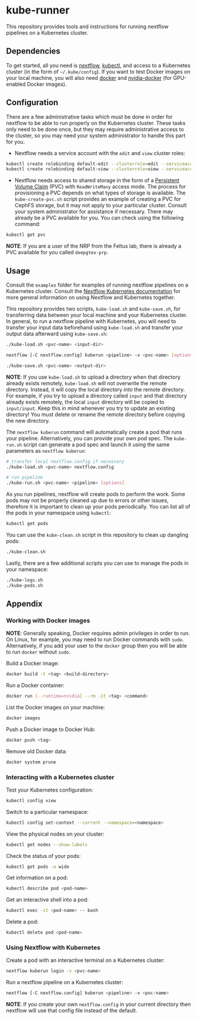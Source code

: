# kube-runner

This repository provides tools and instructions for running nextflow pipelines on a Kubernetes cluster.

## Dependencies

To get started, all you need is [nextflow](https://nextflow.io/), [kubectl](https://kubernetes.io/docs/tasks/tools/install-kubectl/), and access to a Kubernetes cluster (in the form of `~/.kube/config`). If you want to test Docker images on your local machine, you will also need [docker](https://docker.com/) and [nvidia-docker](https://github.com/NVIDIA/nvidia-docker) (for GPU-enabled Docker images).

## Configuration

There are a few administrative tasks which must be done in order for nextflow to be able to run properly on the Kubernetes cluster. These tasks only need to be done once, but they may require administrative access to the cluster, so you may need your system administrator to handle this part for you.

- Nextflow needs a service account with the `edit` and `view` cluster roles:
```bash
kubectl create rolebinding default-edit --clusterrole=edit --serviceaccount=<namespace>:default
kubectl create rolebinding default-view --clusterrole=view --serviceaccount=<namespace>:default
```

- Nextflow needs access to shared storage in the form of a [Persistent Volume Claim](https://kubernetes.io/docs/concepts/storage/persistent-volumes/) (PVC) with `ReadWriteMany` access mode. The process for provisioning a PVC depends on what types of storage is available. The `kube-create-pvc.sh` script provides an example of creating a PVC for CephFS storage, but it may not apply to your particular cluster. Consult your system administrator for assistance if necessary. There may already be a PVC available for you. You can check using the following command:
```bash
kubectl get pvc
```

__NOTE__: If you are a user of the NRP from the Feltus lab, there is already a PVC available for you called `deepgtex-prp`.

## Usage

Consult the `examples` folder for examples of running nextflow pipelines on a Kubernetes cluster. Consult the [Nextflow Kubernetes documentation](https://www.nextflow.io/docs/latest/kubernetes.html) for more general information on using Nextflow and Kubernetes together.

This repository provides two scripts, `kube-load.sh` and `kube-save.sh`, for transferring data between your local machine and your Kubernetes cluster. In general, to run a nextflow pipeline with Kubernetes, you will need to transfer your input data beforehand using `kube-load.sh` and transfer your output data afterward using `kube-save.sh`:

```bash
./kube-load.sh <pvc-name> <input-dir>

nextflow [-C nextflow.config] kuberun <pipeline> -v <pvc-name> [options]

./kube-save.sh <pvc-name> <output-dir>
```

__NOTE__: If you use `kube-load.sh` to upload a directory when that directory already exists remotely, `kube-load.sh` will not overwrite the remote directory. Instead, it will copy the local directory _into_ the remote directory. For example, if you try to upload a directory called `input` and that directory already exists remotely, the local `input` directory will be copied to `input/input`. Keep this in mind whenever you try to update an existing directory! You must delete or rename the remote directory before copying the new directory.

The `nextflow kuberun` command will automatically create a pod that runs your pipeline. Alternatively, you can provide your own pod spec. The `kube-run.sh` script can generate a pod spec and launch it using the same parameters as `nextflow kuberun`:
```bash
# transfer local nextflow.config if necessary
./kube-load.sh <pvc-name> nextflow.config

# run pipeline
./kube-run.sh <pvc-name> <pipeline> [options]
```

As you run pipelines, nextflow will create pods to perform the work. Some pods may not be properly cleaned up due to errors or other issues, therefore it is important to clean up your pods periodically. You can list all of the pods in your namespace using `kubectl`:
```bash
kubectl get pods
```

You can use the `kube-clean.sh` script in this repository to clean up dangling pods:
```bash
./kube-clean.sh
```

Lastly, there are a few additional scripts you can use to manage the pods in your namespace:
```bash
./kube-logs.sh
./kube-pods.sh
```

## Appendix

### Working with Docker images

__NOTE__: Generally speaking, Docker requires admin privileges in order to run. On Linux, for example, you may need to run Docker commands with `sudo`. Alternatively, if you add your user to the `docker` group then you will be able to run `docker` without `sudo`.

Build a Docker image:
```bash
docker build -t <tag> <build-directory>
```

Run a Docker container:
```bash
docker run [--runtime=nvidia] --rm -it <tag> <command>
```

List the Docker images on your machine:
```bash
docker images
```

Push a Docker image to Docker Hub:
```bash
docker push <tag>
```

Remove old Docker data:
```bash
docker system prune
```

### Interacting with a Kubernetes cluster

Test your Kubernetes configuration:
```bash
kubectl config view
```

Switch to a particular namespace:
```bash
kubectl config set-context --current --namespace=<namespace>
```

View the physical nodes on your cluster:
```bash
kubectl get nodes --show-labels
```

Check the status of your pods:
```bash
kubectl get pods -o wide
```

Get information on a pod:
```bash
kubectl describe pod <pod-name>
```

Get an interactive shell into a pod:
```bash
kubectl exec -it <pod-name> -- bash
```

Delete a pod:
```bash
kubectl delete pod <pod-name>
```

### Using Nextflow with Kubernetes

Create a pod with an interactive terminal on a Kubernetes cluster:
```bash
nextflow kuberun login -v <pvc-name>
```

Run a nextflow pipeline on a Kubernetes cluster:
```bash
nextflow [-C nextflow.config] kuberun <pipeline> -v <pvc-name>
```

__NOTE__: If you create your own `nextflow.config` in your current directory then nextflow will use that config file instead of the default.
